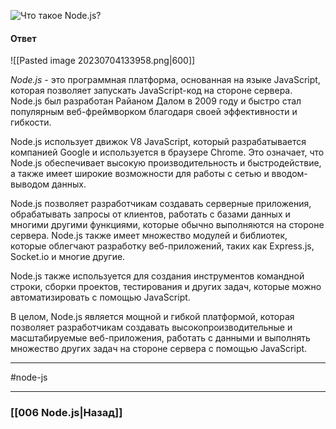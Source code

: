 ![Что такое Node.js?](https://youtu.be/ad34hPJ273k?t=697)

#### Ответ

![[Pasted image 20230704133958.png|600]]

*Node.js* - это программная платформа, основанная на языке JavaScript, которая позволяет запускать JavaScript-код на стороне сервера. Node.js был разработан Райаном Далом в 2009 году и быстро стал популярным веб-фреймворком благодаря своей эффективности и гибкости.

Node.js использует движок V8 JavaScript, который разрабатывается компанией Google и используется в браузере Chrome. Это означает, что Node.js обеспечивает высокую производительность и быстродействие, а также имеет широкие возможности для работы с сетью и вводом-выводом данных.

Node.js позволяет разработчикам создавать серверные приложения, обрабатывать запросы от клиентов, работать с базами данных и многими другими функциями, которые обычно выполняются на стороне сервера. Node.js также имеет множество модулей и библиотек, которые облегчают разработку веб-приложений, таких как Express.js, Socket.io и многие другие.

Node.js также используется для создания инструментов командной строки, сборки проектов, тестирования и других задач, которые можно автоматизировать с помощью JavaScript.

В целом, Node.js является мощной и гибкой платформой, которая позволяет разработчикам создавать высокопроизводительные и масштабируемые веб-приложения, работать с данными и выполнять множество других задач на стороне сервера с помощью JavaScript.

___
#node-js 

___

### [[006 Node.js|Назад]]